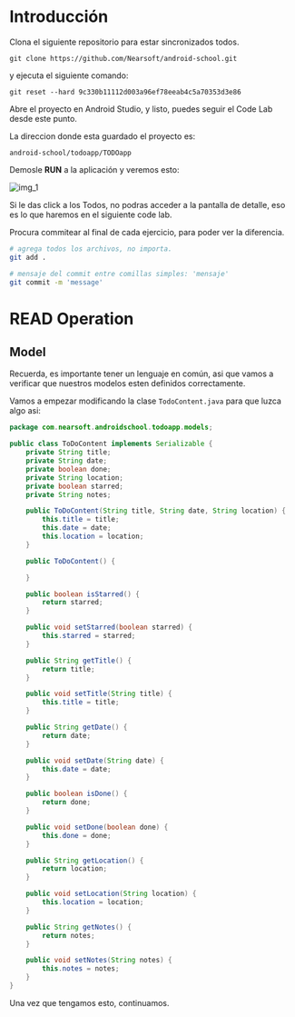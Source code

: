 [img_1]: http://i.imgur.com/5fH0l0M.png
# Introducción

Clona el siguiente repositorio para estar sincronizados todos.

```shell
git clone https://github.com/Nearsoft/android-school.git
```

y ejecuta el siguiente comando:

```shell
git reset --hard 9c330b11112d003a96ef78eeab4c5a70353d3e86
```

Abre el proyecto en Android Studio, y listo, puedes seguir el Code Lab desde este punto.

La direccion donde esta guardado el proyecto es:

`android-school/todoapp/TODOapp`

Demosle **RUN** a la aplicación y veremos esto:

![img_1]

Si le das click a los Todos, no podras acceder a la pantalla de detalle, eso es lo que haremos en el siguiente code lab.

Procura commitear al final de cada ejercicio, para poder ver la diferencia.

```bash
# agrega todos los archivos, no importa.
git add .
```

```bash
# mensaje del commit entre comillas simples: 'mensaje'
git commit -m 'message'
```

# READ Operation

## Model

Recuerda, es importante tener un lenguaje en común, asi que vamos a verificar que nuestros modelos esten definidos correctamente.

Vamos a empezar modificando la clase `TodoContent.java` para que luzca algo asi:

```java
package com.nearsoft.androidschool.todoapp.models;

public class ToDoContent implements Serializable {
    private String title;
    private String date;
    private boolean done;
    private String location;
    private boolean starred;
    private String notes;

    public ToDoContent(String title, String date, String location) {
        this.title = title;
        this.date = date;
        this.location = location;
    }

    public ToDoContent() {

    }

    public boolean isStarred() {
        return starred;
    }

    public void setStarred(boolean starred) {
        this.starred = starred;
    }

    public String getTitle() {
        return title;
    }

    public void setTitle(String title) {
        this.title = title;
    }

    public String getDate() {
        return date;
    }

    public void setDate(String date) {
        this.date = date;
    }

    public boolean isDone() {
        return done;
    }

    public void setDone(boolean done) {
        this.done = done;
    }

    public String getLocation() {
        return location;
    }

    public void setLocation(String location) {
        this.location = location;
    }

    public String getNotes() {
        return notes;
    }

    public void setNotes(String notes) {
        this.notes = notes;
    }
}
```

Una vez que tengamos esto, continuamos.
